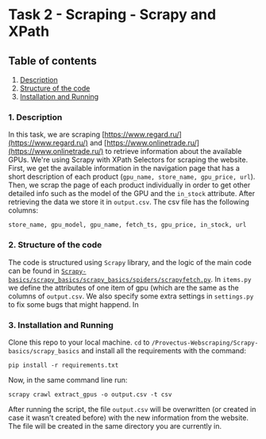 # Task 2 - Scraping - Scrapy and XPath

## Table of contents
1. [ Description ](#desc)
2. [ Structure of the code ](#struct)
3. [ Installation and Running ](#install)

<a name="desc"></a>
### 1. Description
In this task, we are scraping [https://www.regard.ru/](https://www.regard.ru/) and [https://www.onlinetrade.ru/](https://www.onlinetrade.ru/) to retrieve information about the available GPUs. We're using Scrapy with XPath Selectors for scraping the website. First, we get the available information in the navigation page that has a short description of each product (`gpu_name, store_name, gpu_price, url`). Then, we scrap the page of each product individually in order to get other detailed info such as the model of the GPU and the `in_stock` attribute. After retrieving the data we store it in `output.csv`. The csv file has the following columns:
```
store_name, gpu_model, gpu_name, fetch_ts, gpu_price, in_stock, url
```

<a name="struct"></a>
### 2. Structure of the code
The code is structured using `Scrapy` library, and the logic of the main code can be found in [`Scrapy-basics/scrapy_basics/scrapy_basics/spiders/scrapyfetch.py`](https://github.com/hasankhadra/Provectus-Webscraping/blob/dev_part2/Scrapy-basics/scrapy_basics/scrapy_basics/spiders/scrapyfetch.py). In `items.py` we define the attributes of one item of gpu (which are the same as the columns of `output.csv`. We also specify some extra settings in `settings.py` to fix some bugs that might happend. In 

<a name="install"></a>
### 3. Installation and Running
Clone this repo to your local machine. `cd` to `/Provectus-Webscraping/Scrapy-basics/scrapy_basics` and install all the requirements with the command:
```
pip install -r requirements.txt
```
Now, in the same command line run:
```
scrapy crawl extract_gpus -o output.csv -t csv
```
After running the script, the file `output.csv` will be overwritten (or created in case it wasn't created before) with the new information from the website. The file will be created in the same directory you are currently in.
